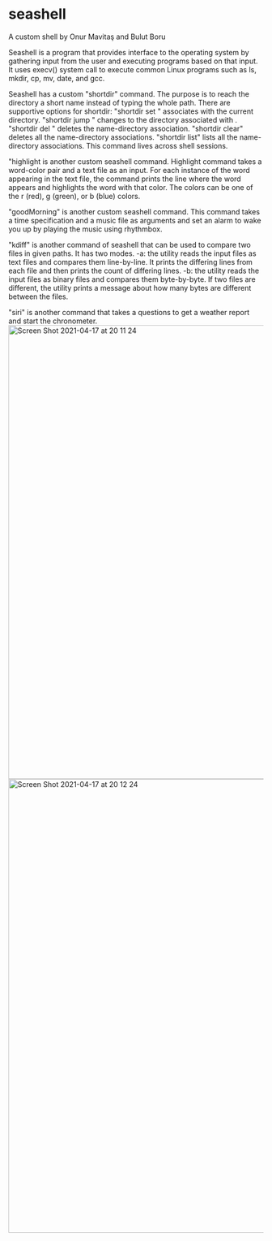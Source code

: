 # seashell
A custom shell by Onur Mavitaş and Bulut Boru

Seashell is a program that provides interface to the operating system by gathering input from the user and executing programs based on that input. It uses execv() system call to execute common Linux programs such as ls, mkdir, cp, mv, date, and gcc.

Seashell has a custom "shortdir" command. The purpose is to reach the directory a short name instead of typing the whole path. There are supportive options for shortdir: "shortdir set <name>" associates <name> with the current directory. "shortdir jump <name>" changes to the directory associated with <name>. "shortdir del <name>" deletes the name-directory association. "shortdir clear" deletes all the name-directory associations. "shortdir list" lists all the name-directory associations. This command lives across shell sessions.

"highlight is another custom seashell command. Highlight command takes a word-color pair and a text file as an  input. For each instance of the word appearing in the text file, the command prints the line where the word appears and highlights the word with that color. The colors can be one of the r (red), g (green), or b (blue) colors.

"goodMorning" is another custom seashell command. This command takes a time specification and a music file as arguments and set an alarm to wake you up by playing the music using rhythmbox.

"kdiff" is another command of seashell that can be used to compare two files in given paths. It has two modes. -a: the utility reads the input files as text files and compares them line-by-line. It prints the differing lines from each file and then prints the count of differing lines. -b: the utility reads the input files as binary files and compares them byte-by-byte. If two files are different, the utility prints a message about how many bytes are different between the files.

"siri" is another command that takes a questions to get a weather report and start the chronometer.
<img width="894" alt="Screen Shot 2021-04-17 at 20 11 24" src="https://user-images.githubusercontent.com/51910678/115121194-fdc14500-9fb9-11eb-9457-cc6a08c5448c.png">
<img width="894" alt="Screen Shot 2021-04-17 at 20 12 24" src="https://user-images.githubusercontent.com/51910678/115121222-21848b00-9fba-11eb-884e-15809d7b0648.png">

 


